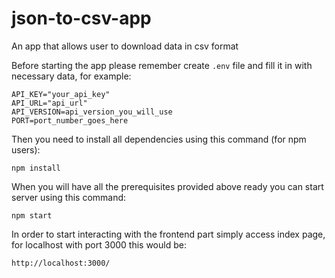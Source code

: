 # json-to-csv-app

An app that allows user to download data in csv format

Before starting the app please remember create `.env` file and fill it in with necessary data, for example:

```
API_KEY="your_api_key"
API_URL="api_url"
API_VERSION=api_version_you_will_use
PORT=port_number_goes_here
```

Then you need to install all dependencies using this command (for npm users):

```
npm install
```

When you will have all the prerequisites provided above ready you can start server using this command:

```
npm start
```

In order to start interacting with the frontend part simply access index page, for localhost with port 3000 this would be:

```
http://localhost:3000/
```
